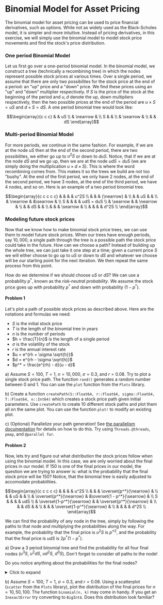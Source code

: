 
# Binomial Model for Asset Pricing

The binomial model for asset pricing can be used to price financial derivatives, such as options.  While not as widely used as the Black-Scholes model, it is simpler and more intuitive.  Instead of pricing derivatives, in this exercise, we will simply use the binomial model to model stock price movements and find the stock's price distribution.

### One period Binomial Model
Let us first go over a one-period binomial model.  In the binomial model, we construct a tree (technically a recombining tree) in which the nodes represent possible stock prices at various times.  Over a single period, we assume that there are only two possibilites for the stock price at the end of a period: an "up" price and a "down" price. We find these prices using an "up" and "down" multiplier respectively.  If $S$ is the price of the stock at the beginning of the period and $u, d$ denote the up, down multipliers respectively, then the two possible prices at the end of the period are $u \times S = uS$ and $d \times S = dS$. A one period binomial tree would look like:



$$\begin{array}{c c c}
& & uS \\
& \nearrow & \\
S & & \\
& \searrow & \\
& & dS 
\end{array}$$

### Multi-period Binomial Model
For more periods, we continue in the same fashion.  For example, if we are at the node $uS$ then at the end of the second period, there are two possibilites, we either go up to $u^2S$ or down to $duS$.  Notice, that if we are at the node $dS$ and we go up, then we are at the node $udS = duS$ (we are simply doing the multiplication $u \times d \times S$).  This is where the word recombining comes from.  This makes it so the trees we build are not too "bushy".  At the end of the first period, we only have $2$ nodes, at the end of the second period, we have $3$ nodes, at the end of the third period, we have $4$ nodes, and so on.  Here is an example of a two period binomial tree.

$$\begin{array}{c c c c c}
& & & & u^2S \\
& & & {\nearrow}  & \\
& & uS & & \\
& \nearrow & &\searrow & \\
S & & & & udS = duS \\
& \searrow & & \nearrow & \\
& & dS & & \\
& & & \searrow  & \\
& & & & d^2S \\
\end{array}$$

### Modeling future stock prices
Now that we know how to make binomial stock price trees, we can use them to model future stock prices.  When our trees have enough periods, say $10,000$, a single path through the tree is a possible path the stock price could take in the future.  How can we choose a path? Instead of building up the whole tree, we can just take it one step at a time; given a current price $S$ we will either choose to go up to $uS$ or down to $dS$ and whatever we choose will be our starting point for the next iteration.  We then repeat the same process from this point. 

How do we determine if we should choose $uS$ or $dS$? We can use a probability $p^*$, known as the *risk-neutral probability*. We assume the stock price goes up with probability $p^*$ and down with probability $(1-p^*)$. 

#### Problem 1
Let's plot a path of possible stock prices as described above.  Here are the notations and formulas we need:
- $S$ is the initial stock price
- $T$ is the length of the binomial tree in years
- $n$ is the number of periods 
- $h = \frac{T}{n}$ is the length of a single period
- $\sigma$ is the volatility of the stock
- $r$ is the annual interest rate
- $u = e^{rh + \sigma \sqrt{h}}$
- $d = e^{rh - \sigma \sqrt{h}}$
- $p^* = \frac{e^{rh} - d}{u - d}$

a) Assume $S = 100$, $T = 1$, $n = 10,000$, $\sigma = 0.3$, and $r = 0.08$.  Try to plot a single stock price path.  The function `rand()` generates a random number between $0$ and $1$. You can use the `plot` function from the `Plots` library.

b) Create a function `createPath(S::Float64, r::Float64, sigma::Float64, T::Float64, n::Int64)` which creates a stock price path given initial parameters.  Use `createPath` to create $10$ different stock paths and plot them all on the same plot.  You can use the function `plot!` to modify an existing plot.

c) (Optional) Parallelize your path generation! See [the parallelism documentation](https://docs.julialang.org/en/stable/manual/parallel-computing) for details on how to do this. Try using `Threads.@threads`, `pmap`, and `@parallel for`.


#### Problem 2 
Now, lets try and figure out what distribution the stock prices follow when using the binomial model.  In this case, we are only worried about the final prices in our model.  If $150$ is one of the final prices in our model, the question we are trying to answer is: what is the probability that the final stock price will be $150$?  Notice, that the binomial tree is easily adjusted to accomodate probabilities.  

$$\begin{array}{c c c c c}
& & & & u^2S \\
& & & \overset{p^*}{\nearrow}  & \\
& & uS & & \\
& \overset{p^*}{\nearrow} & &\overset{1 - p^*}{\searrow} & \\
S & & & & udS \\
& \overset{1-p^*}{\searrow} & & \overset{p^*}{\nearrow} & \\
& & dS & & \\
& & & \overset{1-p^*}{\searrow}  & \\
& & & & d^2S \\
\end{array}$$

We can find the probability of any node in the tree, simply by following the paths to that node and multiplying the probabilities along the way.  For example, the probability that the final price is $u^2S$ is $p^{*2}$, and the probability that the final price is $udS$ is $2p^*(1-p^*)$.  

a) Draw a $3$ period binomial tree and find the probability for all four final nodes ($u^3S$, $u^2dS$, $ud^2S$, $d^3S$).  Don't forget to consider *all* paths to the node!

Do you notice anything about the probabilities for the final nodes?

<details>
    <summary> Click to expand </summary>
The probabilities follow the binomial formula, the probabilities in the third period from top to bottom are  $p^{*3}, 3p^{*2}(1-p^*), 3p^*(1-p^*)^2, (1-p^*)^3$, the probabilities for a fourth period would be $p^{*4}, 4p^{*3}(1-p^*), 6p^{*2}(1-p^*)^2, 4p^*(1-p^*)^3, (1-p^*)^4$, and so on.

</details>

b) Assume $S = 100$, $T = 1$, $\sigma = 0.3$, and $r = 0.08$.  Using a scatterplot (`scatter` from the `Plots` library), plot the distribution of the final prices for $n = 10, 50, 100$.  The function `binomial(n, k)` may come in handy.  If you get an `InexactError` try converting to `BigInt`s.  Does this distribution look familiar?

